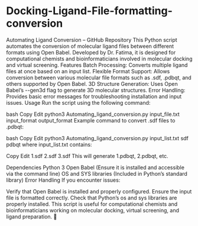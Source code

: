 # Docking-Ligand-File-formatting-conversion
Automating Ligand Conversion – GitHub Repository This Python script automates the conversion of molecular ligand files between different formats using Open Babel. Developed by Dr. Fatima, it is designed for computational chemists and bioinformaticians involved in molecular docking and virtual screening.
Features
Batch Processing: Converts multiple ligand files at once based on an input list.
Flexible Format Support: Allows conversion between various molecular file formats such as .sdf, .pdbqt, and others supported by Open Babel.
3D Structure Generation: Uses Open Babel’s --gen3d flag to generate 3D molecular structures.
Error Handling: Provides basic error messages for troubleshooting installation and input issues.
Usage
Run the script using the following command:

bash
Copy
Edit
python3 Automating_ligand_conversion.py input_file.txt input_format output_format
Example command to convert .sdf files to .pdbqt:

bash
Copy
Edit
python3 Automating_ligand_conversion.py input_list.txt sdf pdbqt
where input_list.txt contains:

Copy
Edit
1.sdf
2.sdf
3.sdf
This will generate 1.pdbqt, 2.pdbqt, etc.

Dependencies
Python 3
Open Babel (Ensure it is installed and accessible via the command line)
OS and SYS libraries (Included in Python’s standard library)
Error Handling
If you encounter issues:

Verify that Open Babel is installed and properly configured.
Ensure the input file is formatted correctly.
Check that Python’s os and sys libraries are properly installed.
This script is useful for computational chemists and bioinformaticians working on molecular docking, virtual screening, and ligand preparation. 🚀
